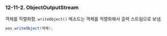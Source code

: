 ### 12-11-2. ObjectOutputStream

객체를 직렬화함. `writeObject()` 메소드는 객체를 직렬화해서 출력 스트림으로 보냄.

```java
oos.writeObject(객체);
```